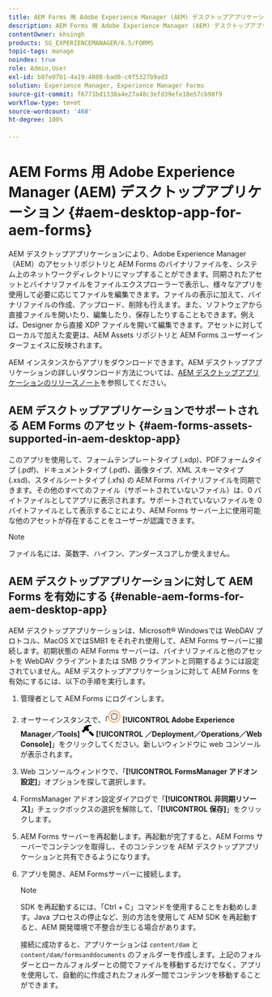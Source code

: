 ```yaml
---
title: AEM Forms 用 Adobe Experience Manager (AEM) デスクトップアプリケーション
description: AEM Forms 用 Adobe Experience Manager (AEM) デスクトップアプリケーション
contentOwner: khsingh
products: SG_EXPERIENCEMANAGER/6.5/FORMS
topic-tags: manage
noindex: true
role: Admin,User
exl-id: b87e07b1-4a19-4888-bad0-c0f5327b9ad3
solution: Experience Manager, Experience Manager Forms
source-git-commit: f6771bd1338a4e27a48c3efd39efe18e57cb98f9
workflow-type: tm+mt
source-wordcount: '468'
ht-degree: 100%

---
```


# AEM Forms 用 Adobe Experience Manager (AEM) デスクトップアプリケーション {#aem-desktop-app-for-aem-forms}

AEM デスクトップアプリケーションにより、Adobe Experience Manager（AEM）のアセットリポジトリと AEM Forms のバイナリファイルを、システム上のネットワークディレクトリにマップすることができます。同期されたアセットとバイナリファイルをファイルエクスプローラーで表示し、様々なアプリを使用して必要に応じてファイルを編集できます。ファイルの表示に加えて、バイナリファイルの作成、アップロード、削除も行えます。また、ソフトウェアから直接ファイルを開いたり、編集したり、保存したりすることもできます。例えば、Designer から直接 XDP ファイルを開いて編集できます。アセットに対してローカルで加えた変更は、AEM Assets リポジトリと AEM Forms ユーザーインターフェイスに反映されます。

AEM インスタンスからアプリをダウンロードできます。AEM デスクトップアプリケーションの詳しいダウンロード方法については、[AEM デスクトップアプリケーションのリリースノート](https://experienceleague.adobe.com/docs/experience-manager-desktop-app/using/release-notes.html?lang=ja)を参照してください。

## AEM デスクトップアプリケーションでサポートされる AEM Forms のアセット {#aem-forms-assets-supported-in-aem-desktop-app}

このアプリを使用して、フォームテンプレートタイプ (.xdp)、PDFフォームタイプ (.pdf)、ドキュメントタイプ (.pdf)、画像タイプ、XML スキーマタイプ (.xsd)、スタイルシートタイプ (.xfs) の AEM Forms バイナリファイルを同期できます。その他のすべてのファイル（サポートされていないファイル）は、0 バイトファイルとしてアプリに表示されます。サポートされていないファイルを 0 バイトファイルとして表示することにより、AEM Forms サーバー上に使用可能な他のアセットが存在することをユーザーが認識できます。

>[!NOTE]
>
>ファイル名には、英数字、ハイフン、アンダースコアしか使えません。

## AEM デスクトップアプリケーションに対して AEM Forms を有効にする {#enable-aem-forms-for-aem-desktop-app}

AEM デスクトップアプリケーションは、Microsoft® Windowsでは WebDAV プロトコル、MacOS XではSMB1 をそれぞれ使用して、AEM Forms サーバーに接続します。初期状態の AEM Forms サーバーは、バイナリファイルと他のアセットを WebDAV クライアントまたは SMB クライアントと同期するようには設定されていません。AEM デスクトップアプリケーションに対して AEM Forms を有効にするには、以下の手順を実行します。

1. 管理者として AEM Forms にログインします。
1. オーサーインスタンスで、「![adobeexperiencemanager](assets/adobeexperiencemanager.png) **[!UICONTROL Adobe Experience Manager／Tools]** ![ハンマー](assets/hammer.png) **[!UICONTROL ／Deployment／Operations／Web Console]**」をクリックしてください。新しいウィンドウに web コンソールが表示されます。
1. Web コンソールウィンドウで、「**[!UICONTROL FormsManager アドオン設定]**」オプションを探して選択します。
1. FormsManager アドオン設定ダイアログで「**[!UICONTROL 非同期リソース]**」チェックボックスの選択を解除して、「**[!UICONTROL 保存]**」をクリックします。
1. AEM Forms サーバーを再起動します。再起動が完了すると、AEM Forms サーバーでコンテンツを取得し、そのコンテンツを AEM デスクトップアプリケーションと共有できるようになります。
1. アプリを開き、AEM Formsサーバーに接続します。

   >[!NOTE]
   >
   > SDK を再起動するには、「Ctrl + C」コマンドを使用することをお勧めします。Java プロセスの停止など、別の方法を使用して AEM SDK を再起動すると、AEM 開発環境で不整合が生じる場合があります。

   接続に成功すると、アプリケーションは `content/dam` と `content/dam/formsanddocuments` のフォルダーを作成します。上記のフォルダーとローカルフォルダーとの間でファイルを移動するだけでなく、アプリを使用して、自動的に作成されたフォルダー間でコンテンツを移動することができます。
